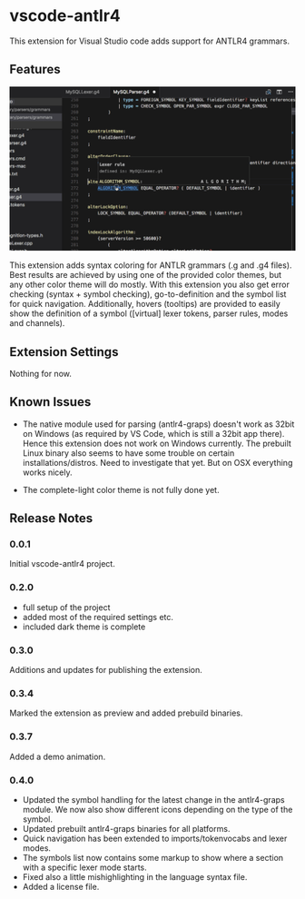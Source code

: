 # vscode-antlr4

This extension for Visual Studio code adds support for ANTLR4 grammars.

## Features

![](vscode-demo.gif)

This extension adds syntax coloring for ANTLR grammars (.g and .g4 files). Best results are achieved by using one of the provided color themes, but any other color theme will do mostly. With this extension you also get error checking (syntax + symbol checking), go-to-definition and the symbol list for quick navigation. Additionally, hovers (tooltips) are provided to easily show the definition of a symbol ([virtual] lexer tokens, parser rules, modes and channels).

## Extension Settings

Nothing for now.

## Known Issues

* The native module used for parsing (antlr4-graps) doesn't work as 32bit on Windows (as required by VS Code, which is still a 32bit app there). Hence this extension does not work on Windows currently. The prebuilt Linux binary also seems to have some trouble on certain installations/distros. Need to investigate that yet. But on OSX everything works nicely.

* The complete-light color theme is not fully done yet.

## Release Notes

### 0.0.1

Initial vscode-antlr4 project.

### 0.2.0

* full setup of the project
* added most of the required settings etc.
* included dark theme is complete

### 0.3.0

Additions and updates for publishing the extension.

### 0.3.4

Marked the extension as preview and added prebuild binaries.

### 0.3.7

Added a demo animation.

### 0.4.0

- Updated the symbol handling for the latest change in the antlr4-graps module. We now also show different icons depending on the type of the symbol.
- Updated prebuilt antlr4-graps binaries for all platforms.
- Quick navigation has been extended to imports/tokenvocabs and lexer modes.
- The symbols list now contains some markup to show where a section with a specific lexer mode starts.
- Fixed also a little mishighlighting in the language syntax file.
- Added a license file.
